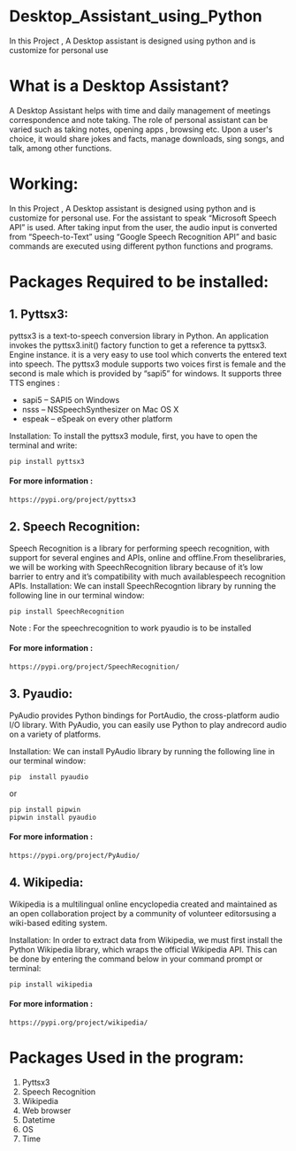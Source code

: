# Desktop_Assistant_using_Python
In this Project , A Desktop assistant is designed using python and is customize for personal use 
#	What is a Desktop Assistant?
A Desktop Assistant helps with time and daily management of meetings correspondence and note taking. The role of personal assistant can be varied such as taking notes, opening apps , browsing etc. Upon a user's choice, it would share jokes and facts, manage downloads, sing songs, and talk, among other functions.

#	Working:
In this Project , A Desktop assistant is designed using python and is customize for personal use. For the assistant to speak “Microsoft Speech API”  is used. After taking input from the user, the audio input is converted from “Speech-to-Text” using “Google Speech Recognition API” and basic commands are executed using different python functions and programs.

#	Packages Required to be installed:
## 1. Pyttsx3: 
pyttsx3 is a text-to-speech conversion library in Python. An application invokes the pyttsx3.init() factory function to get a reference ta pyttsx3. Engine instance. it is a very easy to use tool which converts the entered text into speech.
The pyttsx3 module supports two voices first is female and the second is male which is provided by “sapi5” for windows.
It supports three TTS engines :
   - sapi5 – SAPI5 on Windows
   - nsss – NSSpeechSynthesizer on Mac OS X
   - espeak – eSpeak on every other platform

Installation: To install the pyttsx3 module, first, you have to open the terminal and write:

    pip install pyttsx3

#### For more information : 
    https://pypi.org/project/pyttsx3

## 2. Speech Recognition:
Speech Recognition is a library for performing speech recognition, with support for several engines and APIs, online and offline.From theselibraries, we will be working with SpeechRecognition library because of it’s low barrier to entry and it’s compatibility with much availablespeech recognition APIs. 
Installation:
We can install SpeechRecogntion library by running the following line in our terminal window:

    pip install SpeechRecognition

Note : For the speechrecognition to work pyaudio is to be installed

#### For more information : 
    https://pypi.org/project/SpeechRecognition/

## 3. Pyaudio:
PyAudio provides Python bindings for PortAudio, the cross-platform audio I/O library. With PyAudio, you can easily use Python to play andrecord audio on a variety of platforms.

Installation:
We can install PyAudio library by running the following line in our terminal window:

    pip  install pyaudio 

or 

    pip install pipwin
    pipwin install pyaudio

#### For more information : 
    https://pypi.org/project/PyAudio/

## 4. Wikipedia:
Wikipedia is a multilingual online encyclopedia created and maintained as an open collaboration project by a community of volunteer editorsusing a wiki-based editing system.

Installation:
In order to extract data from Wikipedia, we must first install the Python Wikipedia library, which wraps the official Wikipedia API. This can be done by entering the command below in your command prompt or terminal:
    
    pip install wikipedia

#### For more information : 
    https://pypi.org/project/wikipedia/


#   Packages Used in the program:
   1. Pyttsx3
   2. Speech Recognition
   3. Wikipedia
   4. Web browser
   5. Datetime
   6. OS
   7. Time